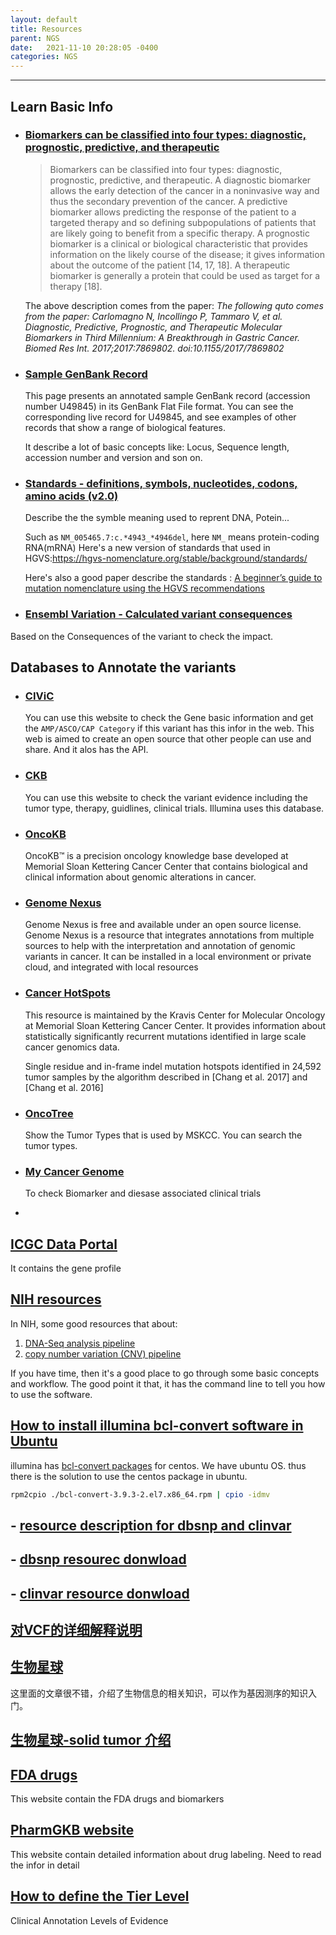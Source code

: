 ```yaml
---
layout: default
title: Resources
parent: NGS
date:   2021-11-10 20:28:05 -0400
categories: NGS
---
```



---

## Learn Basic Info

- ### [Biomarkers can be classified into four types: diagnostic, prognostic, predictive, and therapeutic](https://pmc.ncbi.nlm.nih.gov/articles/PMC5637861/)
  
  > Biomarkers can be classified into four types: diagnostic, prognostic, predictive, and therapeutic. A diagnostic biomarker allows the early detection of the cancer in a noninvasive way and thus the secondary prevention of the cancer. A predictive biomarker allows predicting the response of the patient to a targeted therapy and so defining subpopulations of patients that are likely going to benefit from a specific therapy. A prognostic biomarker is a clinical or biological characteristic that provides information on the likely course of the disease; it gives information about the outcome of the patient [14, 17, 18]. A therapeutic biomarker is generally a protein that could be used as target for a therapy [18].

  The above description comes from the paper: _The following quto comes from the paper: Carlomagno N, Incollingo P, Tammaro V, et al. Diagnostic, Predictive, Prognostic, and Therapeutic Molecular Biomarkers in Third Millennium: A Breakthrough in Gastric Cancer. Biomed Res Int. 2017;2017:7869802. doi:10.1155/2017/7869802_
  

- ### [Sample GenBank Record](https://www.ncbi.nlm.nih.gov/genbank/samplerecord/)
  This page presents an annotated sample GenBank record (accession number U49845) in its GenBank Flat File format. You can see the corresponding live record for U49845, and see examples of other records that show a range of biological features.

  It describe a lot of basic concepts like: Locus, Sequence length, accession number and version and son on.

- ### [Standards - definitions, symbols, nucleotides, codons, amino acids (v2.0)](https://www.hgvs.org/mutnomen/standards.html)
  Describe the the symble meaning used to reprent DNA, Potein...
  
  Such as `NM_005465.7:c.*4943_*4946del`, here `NM_` means protein-coding RNA(mRNA)
  Here's a new version of standards that used in HGVS:https://hgvs-nomenclature.org/stable/background/standards/

  Here's also a good paper describe the standards : [A beginner’s guide to mutation nomenclature using the HGVS recommendations](https://www.sophiagenetics.com/science-hub/hgvs-nomenclature/)

  
  
-  ### [Ensembl Variation - Calculated variant consequences](https://useast.ensembl.org/info/genome/variation/prediction/predicted_data.html)
  Based on the Consequences of the variant to check the impact.

## Databases to Annotate the variants

  - ### [CIViC](https://civicdb.org/assertions/7/summary)
    You can use this website to check the Gene basic information and get the `AMP/ASCO/CAP Category` if this variant has this infor in the web. This web is aimed to create an open source that other people can use and share. And it alos has the API.
  - ### [CKB](https://ckb.genomenon.com/geneVariant/show?geneVariantId=49)
    You can use this website to check the variant evidence including the tumor type, therapy, guidlines, clinical trials. Illumina uses this database.
  - ### [OncoKB](https://www.oncokb.org/companion-diagnostic-devices)
    OncoKB™ is a precision oncology knowledge base developed at Memorial Sloan Kettering Cancer Center that contains biological and clinical information about genomic alterations in cancer.
  - ### [Genome Nexus](https://www.genomenexus.org/)
    Genome Nexus is free and available under an open source license. Genome Nexus is a resource that integrates annotations from multiple sources to help with the interpretation and annotation of genomic variants in cancer. It can be installed in a local environment or private cloud, and integrated with local resources
  - ### [Cancer HotSpots](https://www.cancerhotspots.org/#/home)
    This resource is maintained by the Kravis Center for Molecular Oncology at Memorial Sloan Kettering Cancer Center. It provides information about statistically significantly recurrent mutations identified in large scale cancer genomics data.

    Single residue and in-frame indel mutation hotspots identified in 24,592 tumor samples by the algorithm described in [Chang et al. 2017] and [Chang et al. 2016]
  - ### [OncoTree](https://oncotree.mskcc.org/#/home)
    Show the Tumor Types that is used by MSKCC. You can search the tumor types.
  - ### [My Cancer Genome](https://www.mycancergenome.org/)
    To check Biomarker and diesase associated clinical trials
  - 

## [ICGC Data Portal](https://dcc.icgc.org/)

It contains the gene profile

## [NIH resources](https://docs.gdc.cancer.gov/Data/Bioinformatics_Pipelines/DNA_Seq_Variant_Calling_Pipeline/)

In NIH, some good resources that about: 

1. [DNA-Seq analysis pipeline](https://docs.gdc.cancer.gov/Data/Bioinformatics_Pipelines/DNA_Seq_Variant_Calling_Pipeline/#dna-seq-analysis-pipeline)
2. [copy number variation (CNV) pipeline ](https://docs.gdc.cancer.gov/Data/Bioinformatics_Pipelines/CNV_Pipeline/#copy-number-variation-analysis-pipeline)

If you have time, then it's a good place to go through some basic concepts and workflow. The good point it that, it has the command line to tell you how to use the software.

## [How to install illumina bcl-convert software in Ubuntu](https://kb.10xgenomics.com/hc/en-us/articles/360001618231-How-to-troubleshoot-installing-bcl2fastq-or-bcl-convert)

illumina has [bcl-convert packages](https://emea.support.illumina.com/sequencing/sequencing_software/bcl-convert.html) for centos. We have ubuntu OS. thus there is the solution to use the centos package in ubuntu.

```bash
rpm2cpio ./bcl-convert-3.9.3-2.el7.x86_64.rpm | cpio -idmv
```


##  - [resource description for dbsnp and clinvar](https://www.ncbi.nlm.nih.gov/variation/docs/human_variation_vcf/)

## - [dbsnp resourec donwload](https://ftp.ncbi.nih.gov/snp/organisms/human_9606/VCF/)

## - [clinvar resource donwload](https://ftp.ncbi.nlm.nih.gov/pub/clinvar/)

## [对VCF的详细解释说明](https://www.jieandze1314.com/post/cnposts/60/)

## [生物星球](https://www.jieandze1314.com/post/enposts/cancer-biology/)

这里面的文章很不错，介绍了生物信息的相关知识，可以作为基因测序的知识入门。

## [生物星球-solid tumor 介绍](https://www.jieandze1314.com/post/cnposts/102/)

## [FDA drugs](https://www.fda.gov/drugs/science-and-research-drugs/table-pharmacogenomic-biomarkers-drug-labeling)

This website contain the FDA drugs and biomarkers

## [PharmGKB website](https://www.pharmgkb.org/downloads)

This website contain detailed information about drug labeling. Need to read the infor in detail

## [How to define the Tier Level](https://www.pharmgkb.org/page/clinAnnLevels)

Clinical Annotation Levels of Evidence

